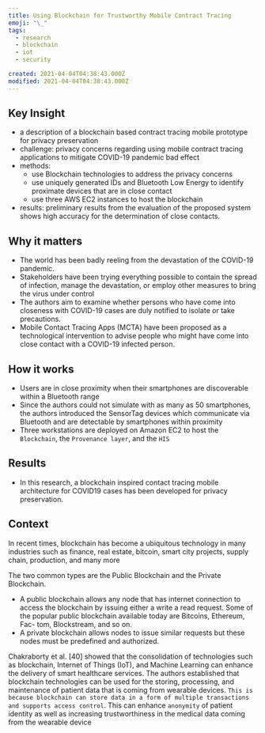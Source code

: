 ```yaml
---
title: Using Blockchain for Trustworthy Mobile Contract Tracing
emoji: "\_"
tags:
  - research
  - blockchain
  - iot
  - security

created: 2021-04-04T04:38:43.000Z
modified: 2021-04-04T04:38:43.000Z
---
```


## Key Insight

- a description of a blockchain based contract tracing mobile prototype for privacy preservation
- challenge: privacy concerns regarding using mobile contract tracing applications to mitigate COVID-19 pandemic bad effect
- methods:
  - use Blockchain technologies to address the privacy concerns
  - use uniquely generated IDs and Bluetooth Low Energy to identify proximate devices that are in close contact
  - use three AWS EC2 instances to host the blockchain
- results: preliminary results from the evaluation of the proposed system shows high accuracy for the determination of close contacts.

## Why it matters

- The world has been badly reeling from the devastation of the COVID-19 pandemic.
- Stakeholders have been trying everything possible to contain the spread of infection, manage the devastation, or employ other measures to bring the virus under control
- The authors aim to examine whether persons who have come into closeness with COVID-19 cases are duly notified to isolate or take precautions.
- Mobile Contact Tracing Apps (MCTA) have been proposed as a technological intervention to advise people who might have come into close contact with a COVID-19 infected person.

## How it works

- Users are in close proximity when their smartphones are discoverable within a Bluetooth range
- Since the authors could not simulate with as many as 50 smartphones, the authors introduced the SensorTag devices which communicate via Bluetooth and are detectable by smartphones within proximity
- Three workstations are deployed on Amazon EC2 to host the `Blockchain`, the `Provenance layer`, and the `HIS`

## Results

- In this research, a blockchain inspired contact tracing mobile architecture for COVID19 cases has been developed for privacy preservation.

## Context

In recent times, blockchain has become a ubiquitous technology in many industries such as finance, real estate, bitcoin, smart city projects, supply chain, production, and many more

The two common types are the Public Blockchain and the Private Blockchain.

- A public blockchain allows any node that has internet connection to access the blockchain by issuing either a write a read request. Some of the popular public blockchain available today are Bitcoins, Ethereum, Fac-
  tom, Blockstream, and so on.
- A private blockchain allows nodes to issue similar requests but these nodes must be predefined and authorized.

Chakraborty et al. [40] showed that the consolidation of technologies such as blockchain, Internet of Things (IoT), and Machine Learning can enhance the delivery of smart healthcare services. The authors established that blockchain technologies can be used for the storing, processing, and maintenance of patient data that is coming from wearable devices. `This is because blockchain can store data in a form of multiple transactions and supports access control`. This can enhance `anonymity` of patient identity as well as increasing trustworthiness in the medical data coming from the wearable device
